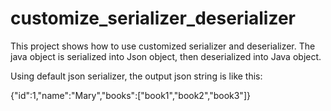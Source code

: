 
# customize_serializer_deserializer
This project shows how to use customized serializer and deserializer. The java object is serialized into Json object, then deserialized into Java object. 

Using default json serializer, the output json string is like this:
<p>{"id":1,"name":"Mary","books":["book1","book2","book3"]}</p>




